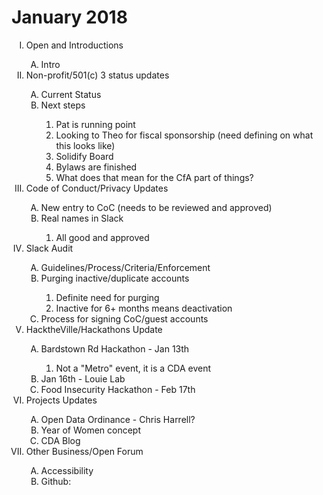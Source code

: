 # January 2018

<ol type="I">
  <li>Open and Introductions</li>
  <ol type="A">
    <li>Intro</li>
  </ol>

  <li>Non-profit/501(c) 3 status updates</li>
  <ol type="A">
    <li>Current Status</li>
    <li>Next steps</li>
    <ol type="1">
      <li>Pat is running point</li>
      <li>Looking to Theo for fiscal sponsorship (need defining on what this looks like)</li>
      <li>Solidify Board</li>
      <li>Bylaws are finished</li>
      <li>What does that mean for the CfA part of things?</li>
    </ol>
  </ol>

  <li>Code of Conduct/Privacy Updates</li>
  <ol type="A">
    <li>New entry to CoC (needs to be reviewed and approved)</li>
    <li>Real names in Slack</li>
    <ol type="1">
      <li>All good and approved</li>
    </ol>
  </ol>

  <li>Slack Audit</li>
  <ol type="A">
    <li>Guidelines/Process/Criteria/Enforcement</li>
    <li>Purging inactive/duplicate accounts</li>
    <ol type="1">
      <li>Definite need for purging</li>
      <li>Inactive for 6+ months means deactivation</li>
    </ol>
    <li>Process for signing CoC/guest accounts</li>
  </ol>

  <li>HacktheVille/Hackathons Update</li>
  <ol type="A">
    <li>Bardstown Rd Hackathon - Jan 13th </li>
    <ol type="1">
      <li>Not a "Metro" event, it is a CDA event</li>
    </ol>
    <li>Jan 16th - Louie Lab</li>
    <li>Food Insecurity Hackathon - Feb 17th</li>
  </ol>

  <li>Projects Updates</li>
  <ol type="A">
    <li>Open Data Ordinance - Chris Harrell?</li>
    <li>Year of Women concept</li>
    <li>CDA Blog</li>
  </ol>

  <li>Other Business/Open Forum</li>
  <ol type="A">
    <li>Accessibility</li>
    <li>Github:</li>
  </ol>
</ol>